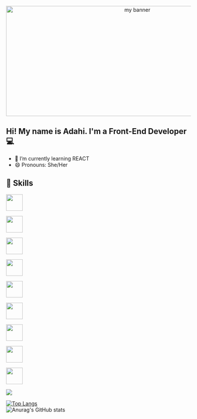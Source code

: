 <p align='center'>

<img width='700' height='300' src='https://user-images.githubusercontent.com/107142458/200063143-db95af68-546d-48eb-86a8-b389176caa24.png' alt='my banner'>

</p>

<h2 aling='center'> Hi! My name is Adahi. I'm a Front-End Developer 💻 </h1>


- 🌱 I’m currently learning REACT
- 😄 Pronouns: She/Her

## 💼  Skills

<code><img height="45" src="https://img.icons8.com/external-tal-revivo-color-tal-revivo/24/null/external-react-a-javascript-library-for-building-user-interfaces-logo-color-tal-revivo.png"></code>

<code><img height="45" src="https://cdn.icon-icons.com/icons2/2107/PNG/512/file_type_vscode_icon_130084.png"></code>

<code><img height="45" src="https://mirayhazlo.com/wp-content/uploads/2018/09/Html5_dise%C3%B1o_web-1.png"></code>

<code><img height="45" src="https://cdn.pixabay.com/photo/2017/08/05/11/16/logo-2582747_1280.png"></code>

<code><img height="45" src="https://img.icons8.com/color/48/000000/javascript.png"></code>

<code><img height="45" src="https://img.icons8.com/color/48/000000/nodejs.png"></code>

<code><img height="45" src="https://img.icons8.com/color/48/000000/git.png"></code>

<code><img height="45" src="https://img.icons8.com/office/45/000000/figma.png"></code>

<code><img height="45" src="https://img.icons8.com/color/48/000000/firebase.png"></code>

![](https://img.shields.io/badge/Tools-GitHub-informational?style=flat&logo=GitHub&color=181717)


[![Top Langs](https://github-readme-stats.vercel.app/api/top-langs/?username=Zarahi93&layout=compact)](https://github.com/Zarahi93)
<br>
![Anurag's GitHub stats](https://github-readme-stats.vercel.app/api?username=Zarahi93&show_icons=true&theme=transparent)


